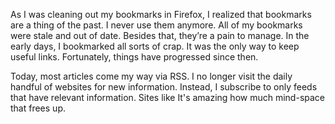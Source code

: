 As I was cleaning out my bookmarks in Firefox, I realized that bookmarks are a thing of the past.    I never use them anymore.  All of my bookmarks were stale and out of date.  Besides that, they’re a pain to manage.  In the early days, I bookmarked all sorts of crap.  It was the only way to keep useful links.  Fortunately, things have progressed since then.

Today, most articles come my way via RSS.  I no longer visit the daily handful of websites for new information. Instead, I subscribe to only feeds that have relevant information.  Sites like It's amazing how much mind-space that frees up.
